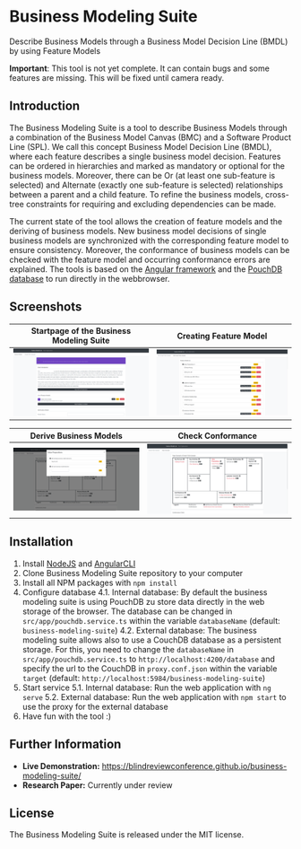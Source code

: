 # Business Modeling Suite
Describe Business Models through a Business Model Decision Line (BMDL) by using Feature Models

**Important**: This tool is not yet complete. It can contain bugs and some features are missing. This will be fixed until camera ready.

## Introduction
The Business Modeling Suite is a tool to describe Business Models through a combination of the Business Model Canvas (BMC) and a Software Product Line (SPL). We call this concept Business Model Decision Line (BMDL), where each feature describes a single business model decision. Features can be ordered in hierarchies and marked as mandatory or optional for the business models. Moreover, there can be Or (at least one sub-feature is selected) and Alternate (exactly one sub-feature is selected) relationships between a parent and a child feature. To refine the business models, cross-tree constraints for requiring and excluding dependencies can be made.

The current state of the tool allows the creation of feature models and the deriving of business models. New business model decisions of single business models are synchronized with the corresponding feature model to ensure consistency. Moreover, the conformance of business models can be checked with the feature model and occurring conformance errors are explained. The tools is based on the [Angular framework](https://angular.io/) and the [PouchDB database](https://pouchdb.com/) to run directly in the webbrowser.
## Screenshots

| Startpage of the Business Modeling Suite | Creating Feature Model |
| ------ | ------ |
| [![alt text](images/zero_screen_exp.png "Startpage of the Business Modeling Suite")](images/zero_screen_exp.png) | [![alt text](images/first_screen_exp.png "Create Feature Model")](images/first_screen_exp.png) |

| Derive Business Models | Check Conformance |
| ------ | ------ |
| [![alt text](images/second_screen_exp.png "Derive Business Models")](images/second_screen_exp.png) | [![alt text](images/third_screen_exp.png "Check Conformance")](images/third_screen_exp.png) |

## Installation

1. Install [NodeJS](https://nodejs.org) and [AngularCLI](https://cli.angular.io/)
2. Clone Business Modeling Suite repository to your computer
3. Install all NPM packages with `npm install`
4. Configure database
    4.1. Internal database: By default the business modeling suite is using PouchDB zu store data directly in the web storage of the browser. The database can be changed in `src/app/pouchdb.service.ts` within the variable `databaseName` (default: `business-modeling-suite`)
    4.2. External database: The business modeling suite allows also to use a CouchDB database as a persistent storage. For this, you need to change the `databaseName` in `src/app/pouchdb.service.ts` to `http://localhost:4200/database` and specify the url to the CouchDB in `proxy.conf.json` within the variable `target` (default: `http://localhost:5984/business-modeling-suite`)
5. Start service
    5.1. Internal database: Run the web application with `ng serve`
    5.2. External database: Run the web application with `npm start` to use the proxy for the external database
6. Have fun with the tool :)
## Further Information

- **Live Demonstration:** https://blindreviewconference.github.io/business-modeling-suite/
- **Research Paper:** Currently under review

## License
The Business Modeling Suite is released under the MIT license.
